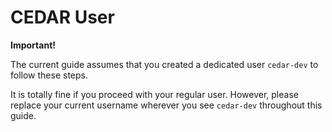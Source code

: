 # CEDAR User

**Important!**

The current guide assumes that you created a dedicated user `cedar-dev` to follow these steps.

It is totally fine if you proceed with your regular user. However, please replace your current username wherever you see `cedar-dev` throughout this guide. 